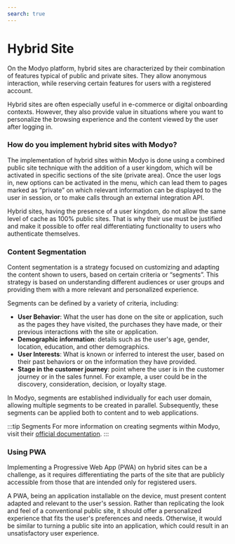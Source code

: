 ```yaml
---
search: true
---
```


# Hybrid Site

On the Modyo platform, hybrid sites are characterized by their combination of features typical of public and private sites. They allow anonymous interaction, while reserving certain features for users with a registered account.

Hybrid sites are often especially useful in e-commerce or digital onboarding contexts. However, they also provide value in situations where you want to personalize the browsing experience and the content viewed by the user after logging in.

### How do you implement hybrid sites with Modyo?

The implementation of hybrid sites within Modyo is done using a combined public site technique with the addition of a user kingdom, which will be activated in specific sections of the site (private area). Once the user logs in, new options can be activated in the menu, which can lead them to pages marked as “private” on which relevant information can be displayed to the user in session, or to make calls through an external integration API.

Hybrid sites, having the presence of a user kingdom, do not allow the same level of cache as 100% public sites. That is why their use must be justified and make it possible to offer real differentiating functionality to users who authenticate themselves.

### Content Segmentation

Content segmentation is a strategy focused on customizing and adapting the content shown to users, based on certain criteria or “segments”. This strategy is based on understanding different audiences or user groups and providing them with a more relevant and personalized experience.

Segments can be defined by a variety of criteria, including:

- **User Behavior**: What the user has done on the site or application, such as the pages they have visited, the purchases they have made, or their previous interactions with the site or application.
- **Demographic information**: details such as the user's age, gender, location, education, and other demographics.
- **User Interests**: What is known or inferred to interest the user, based on their past behaviors or on the information they have provided.
- **Stage in the customer journey**: point where the user is in the customer journey or in the sales funnel. For example, a user could be in the discovery, consideration, decision, or loyalty stage.

In Modyo, segments are established individually for each user domain, allowing multiple segments to be created in parallel. Subsequently, these segments can be applied both to content and to web applications.

:::tip Segments
For more information on creating segments within Modyo, visit their [official documentation](/en/platform/customers/segments).
:::

### Using PWA

Implementing a Progressive Web App (PWA) on hybrid sites can be a challenge, as it requires differentiating the parts of the site that are publicly accessible from those that are intended only for registered users.

A PWA, being an application installable on the device, must present content adapted and relevant to the user's session. Rather than replicating the look and feel of a conventional public site, it should offer a personalized experience that fits the user's preferences and needs. Otherwise, it would be similar to turning a public site into an application, which could result in an unsatisfactory user experience.



